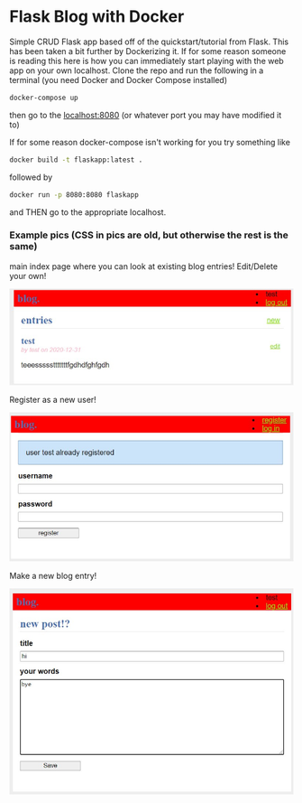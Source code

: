 # Flask Blog with Docker
Simple CRUD Flask app based off of the quickstart/tutorial from Flask. This has been taken a bit further by Dockerizing it.
If for some reason someone is reading this here is how you can immediately start playing with the web app on your own localhost. Clone the repo and run the following in a terminal (you need Docker and Docker Compose installed)

```sh
docker-compose up
```

then go to the  [localhost:8080](http://localhost:8080/) (or whatever port you may have modified it to)

If for some reason docker-compose isn't working for you try something like

```sh
docker build -t flaskapp:latest . 
```
followed by

```sh
docker run -p 8080:8080 flaskapp
```
and THEN go to the appropriate localhost. 

### Example pics (CSS in pics are old, but otherwise the rest is the same)

main index page where you can look at existing blog entries! Edit/Delete your own!


![index](./pix/index.jpg) 

Register as a new user!

![reg](./pix/reg.jpg) 

Make a new blog entry!

![new](./pix/new.jpg) 